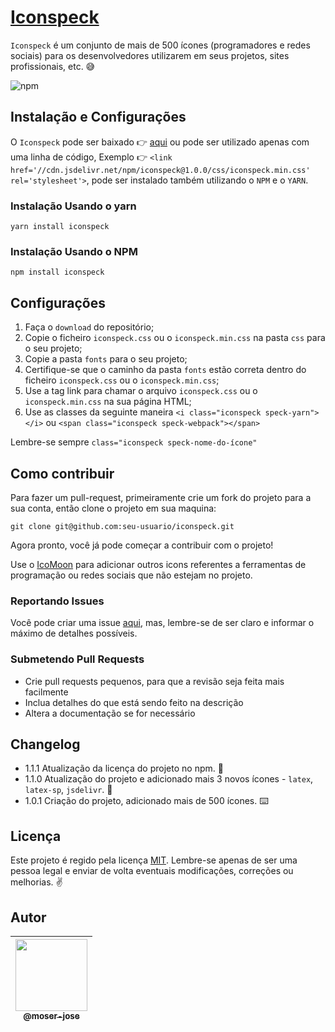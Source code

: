 # [Iconspeck](http://github.io/moser-jose/)

`Iconspeck` é um conjunto de mais de 500 ícones (programadores e redes sociais) para os desenvolvedores utilizarem em seus projetos, sites profissionais, etc. 😅

![npm](https://img.shields.io/npm/v/iconspeck)

## Instalação e Configurações

O `Iconspeck` pode ser baixado 👉 [aqui](https://cdn.jsdelivr.net/npm/iconspeck@1.0.0/css/iconspeck.min.css) ou pode ser utilizado apenas com uma linha de código, Exemplo 👉 `<link href='//cdn.jsdelivr.net/npm/iconspeck@1.0.0/css/iconspeck.min.css' rel='stylesheet'>`, pode ser instalado também utilizando o `NPM` e o `YARN`.

### Instalação Usando o yarn

`yarn install iconspeck`

### Instalação Usando o NPM

`npm install iconspeck`

## Configurações

1. Faça o `download` do repositório;
2. Copie o ficheiro ``iconspeck.css`` ou o ``iconspeck.min.css`` na pasta ``css`` para o seu projeto;
3. Copie a pasta ``fonts`` para o seu projeto;
4. Certifique-se que o caminho da pasta ``fonts`` estão correta dentro do ficheiro ``iconspeck.css`` ou o ``iconspeck.min.css``;
5. Use a tag link para chamar o arquivo  ``iconspeck.css`` ou o ``iconspeck.min.css`` na sua página HTML;
6. Use as classes da seguinte maneira  ``<i class="iconspeck speck-yarn"></i>`` ou ``<span class="iconspeck speck-webpack"></span>``

Lembre-se sempre ``class="iconspeck speck-nome-do-ícone"``


## Como contribuir

Para fazer um pull-request, primeiramente crie um fork do projeto para a sua conta, então clone o projeto em sua maquina:

`git clone git@github.com:seu-usuario/iconspeck.git`

Agora pronto, você já pode começar a contribuir com o projeto!

Use o [IcoMoon](https://icomoon.io/app) para adicionar outros icons referentes a ferramentas de programação ou redes sociais que não estejam no projeto.

### Reportando Issues

Você pode criar uma issue [aqui](https://github.com/moser-jose/iconspeck/issues), mas, lembre-se de ser claro e informar o máximo de detalhes possíveis.

### Submetendo Pull Requests

* Crie pull requests pequenos, para que a revisão seja feita mais facilmente
* Inclua detalhes do que está sendo feito na descrição
* Altera a documentação se for necessário

## Changelog

* 1.1.1 Atualização da licença do projeto no npm. 🧲
* 1.1.0 Atualização do projeto e adicionado mais 3 novos ícones - ``latex``, ``latex-sp``, ``jsdelivr``. 💎
* 1.0.1 Criação do projeto, adicionado mais de 500 ícones. ⌨️

## Licença

Este projeto é regido pela licença [MIT](/LICENSE.md).
Lembre-se apenas de ser uma pessoa legal e enviar de volta eventuais modificações, correções ou melhorias. ✌️

## Autor

| [<img src="https://avatars0.githubusercontent.com/u/8234620?" width="115"><br><sub>@moser-jose</sub>](https://github.com/moser-jose) |
| :---: |